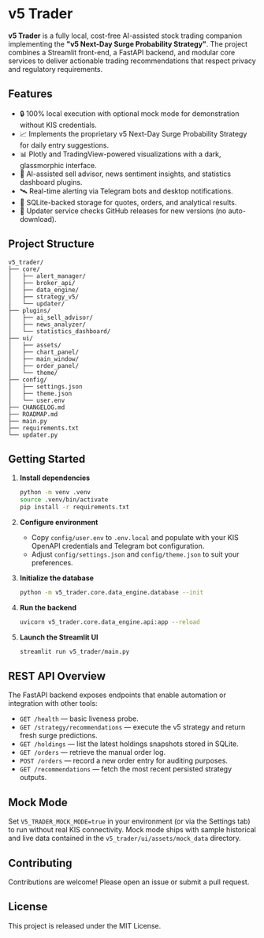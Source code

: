 # v5 Trader

**v5 Trader** is a fully local, cost-free AI-assisted stock trading companion implementing the **"v5 Next-Day Surge Probability Strategy"**. The project combines a Streamlit front-end, a FastAPI backend, and modular core services to deliver actionable trading recommendations that respect privacy and regulatory requirements.

## Features

- 🔒 100% local execution with optional mock mode for demonstration without KIS credentials.
- 📈 Implements the proprietary v5 Next-Day Surge Probability Strategy for daily entry suggestions.
- 📊 Plotly and TradingView-powered visualizations with a dark, glassmorphic interface.
- 🤖 AI-assisted sell advisor, news sentiment insights, and statistics dashboard plugins.
- 🛰️ Real-time alerting via Telegram bots and desktop notifications.
- 💾 SQLite-backed storage for quotes, orders, and analytical results.
- 🔄 Updater service checks GitHub releases for new versions (no auto-download).

## Project Structure

```
v5_trader/
├── core/
│   ├── alert_manager/
│   ├── broker_api/
│   ├── data_engine/
│   ├── strategy_v5/
│   └── updater/
├── plugins/
│   ├── ai_sell_advisor/
│   ├── news_analyzer/
│   └── statistics_dashboard/
├── ui/
│   ├── assets/
│   ├── chart_panel/
│   ├── main_window/
│   ├── order_panel/
│   └── theme/
├── config/
│   ├── settings.json
│   ├── theme.json
│   └── user.env
├── CHANGELOG.md
├── ROADMAP.md
├── main.py
├── requirements.txt
└── updater.py
```

## Getting Started

1. **Install dependencies**

   ```bash
   python -m venv .venv
   source .venv/bin/activate
   pip install -r requirements.txt
   ```

2. **Configure environment**

   - Copy `config/user.env` to `.env.local` and populate with your KIS OpenAPI credentials and Telegram bot configuration.
   - Adjust `config/settings.json` and `config/theme.json` to suit your preferences.

3. **Initialize the database**

   ```bash
   python -m v5_trader.core.data_engine.database --init
   ```

4. **Run the backend**

   ```bash
   uvicorn v5_trader.core.data_engine.api:app --reload
   ```

5. **Launch the Streamlit UI**

   ```bash
   streamlit run v5_trader/main.py
   ```

## REST API Overview

The FastAPI backend exposes endpoints that enable automation or integration with other tools:

- `GET /health` — basic liveness probe.
- `GET /strategy/recommendations` — execute the v5 strategy and return fresh surge predictions.
- `GET /holdings` — list the latest holdings snapshots stored in SQLite.
- `GET /orders` — retrieve the manual order log.
- `POST /orders` — record a new order entry for auditing purposes.
- `GET /recommendations` — fetch the most recent persisted strategy outputs.

## Mock Mode

Set `V5_TRADER_MOCK_MODE=true` in your environment (or via the Settings tab) to run without real KIS connectivity. Mock mode ships with sample historical and live data contained in the `v5_trader/ui/assets/mock_data` directory.

## Contributing

Contributions are welcome! Please open an issue or submit a pull request.

## License

This project is released under the MIT License.
